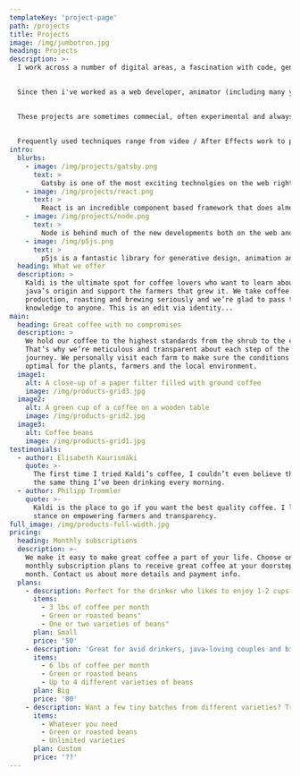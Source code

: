 ```yaml
---
templateKey: 'project-page'
path: /projects
title: Projects
image: /img/jumbotron.jpg
heading: Projects
description: >-
  I work across a number of digital areas, a fascination with code, generative design and art have led me to explore many areas of digital creation. I began creating websites and interactive work in 1995, I've also forged a fine art career, graduating from the Royal College of Art in 2005.  
  

  Since then i've worked as a web developer, animator (including many years for Julian Opie, helping to create generative animations), and more recently as a Senior Lecturer at University of the Arts London.  
  

  These projects are sometimes commecial, often experimental and always exploring the latest and most exciting developments in technology.  
  
  
  Frequently used techniques range from video / After Effects work to programming for web/apps. I've experience with a number of languages, currently i'm most excited about JavaScript with a focus on node.js, ReactJS and Gatsby. However I've spent many years working with large Drupal CMS projects and many WordPress sites, newer projects have still seen these used as a backend, with React/Gatsby front ends. Below is a selection of fun stuff i'm playing with.
intro:
  blurbs:
    - image: /img/projects/gatsby.png
      text: >
        Gatsby is one of the most exciting technolgies on the web right now. It creates incredibly fast websites. Gatsby creates static web sites from almost any source (eg WordPress, Shopify or markdown files). Gatsby is a framework based on React so benefits from all the things React can do.
    - image: /img/projects/react.png
      text: >
        React is an incredible component based framework that does almost everything from creating native apps, web apps to doing all kinds of fun things on the web
    - image: /img/projects/node.png
      text: >
        Node is behind much of the new developments both on the web and within physical computing software developments. Node runs the servers and more for React and Gatsby, its also doing some great things on devices like Raspberry Pi's and is enabling interaction with AI libraries
    - image: /img/p5js.png
      text: >
        p5js is a fantastic library for generative design, animation and coding. There are many more libraries of interst, such as paperJS and a number of librareis on npm that i'm staring to experiment with. However p5JS is notable because of its creation by the Processing foundation, the huge amount of educational outreach and its ease of use.
  heading: What we offer
  description: >
    Kaldi is the ultimate spot for coffee lovers who want to learn about their
    java’s origin and support the farmers that grew it. We take coffee
    production, roasting and brewing seriously and we’re glad to pass that
    knowledge to anyone. This is an edit via identity...
main:
  heading: Great coffee with no compromises
  description: >
    We hold our coffee to the highest standards from the shrub to the cup.
    That’s why we’re meticulous and transparent about each step of the coffee’s
    journey. We personally visit each farm to make sure the conditions are
    optimal for the plants, farmers and the local environment.
  image1:
    alt: A close-up of a paper filter filled with ground coffee
    image: /img/products-grid3.jpg
  image2:
    alt: A green cup of a coffee on a wooden table
    image: /img/products-grid2.jpg
  image3:
    alt: Coffee beans
    image: /img/products-grid1.jpg
testimonials:
  - author: Elisabeth Kaurismäki
    quote: >-
      The first time I tried Kaldi’s coffee, I couldn’t even believe that was
      the same thing I’ve been drinking every morning.
  - author: Philipp Trommler
    quote: >-
      Kaldi is the place to go if you want the best quality coffee. I love their
      stance on empowering farmers and transparency.
full_image: /img/products-full-width.jpg
pricing:
  heading: Monthly subscriptions
  description: >-
    We make it easy to make great coffee a part of your life. Choose one of our
    monthly subscription plans to receive great coffee at your doorstep each
    month. Contact us about more details and payment info.
  plans:
    - description: Perfect for the drinker who likes to enjoy 1-2 cups per day.
      items:
        - 3 lbs of coffee per month
        - Green or roasted beans"
        - One or two varieties of beans"
      plan: Small
      price: '50'
    - description: 'Great for avid drinkers, java-loving couples and bigger crowds'
      items:
        - 6 lbs of coffee per month
        - Green or roasted beans
        - Up to 4 different varieties of beans
      plan: Big
      price: '80'
    - description: Want a few tiny batches from different varieties? Try our custom plan
      items:
        - Whatever you need
        - Green or roasted beans
        - Unlimited varieties
      plan: Custom
      price: '??'
---
```

